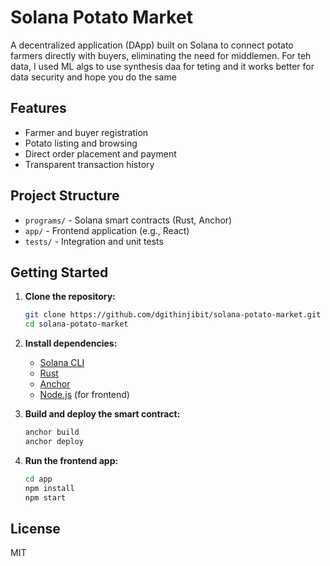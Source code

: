 # Solana Potato Market

A decentralized application (DApp) built on Solana to connect potato farmers directly with buyers, eliminating the need for middlemen.
For teh data, I used ML algs to use synthesis daa for teting and it works better for data security and hope you do the same

## Features

- Farmer and buyer registration
- Potato listing and browsing
- Direct order placement and payment
- Transparent transaction history

## Project Structure

- `programs/` - Solana smart contracts (Rust, Anchor)
- `app/` - Frontend application (e.g., React)
- `tests/` - Integration and unit tests

## Getting Started

1. **Clone the repository:**
   ```sh
   git clone https://github.com/dgithinjibit/solana-potato-market.git
   cd solana-potato-market
   ```

2. **Install dependencies:**
   - [Solana CLI](https://docs.solana.com/cli/install-solana-cli)
   - [Rust](https://www.rust-lang.org/tools/install)
   - [Anchor](https://book.anchor-lang.com/chapter_1/installation.html)
   - [Node.js](https://nodejs.org/) (for frontend)

3. **Build and deploy the smart contract:**
   ```sh
   anchor build
   anchor deploy
   ```

4. **Run the frontend app:**
   ```sh
   cd app
   npm install
   npm start
   ```

## License

MIT
